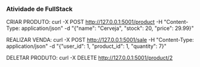 <H3>Atividade de FullStack</H3>

CRIAR PRODUTO: curl -X POST http://127.0.0.1:5001/product -H "Content-Type: application/json" -d "{\"name\": \"Cerveja\", \"stock\": 20, \"price\": 29.99}"

REALIZAR VENDA: curl -X POST http://127.0.0.1:5001/sale -H "Content-Type: application/json" -d "{\"user_id\": 1, \"product_id\": 1, \"quantity\": 7}"

DELETAR PRODUTO: curl -X DELETE http://127.0.0.1:5001/product/2

